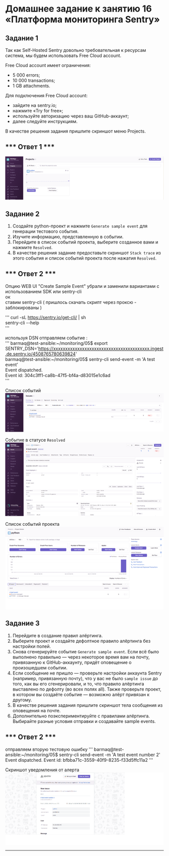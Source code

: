# Домашнее задание к занятию 16 «Платформа мониторинга Sentry»

## Задание 1

Так как Self-Hosted Sentry довольно требовательная к ресурсам система, мы будем использовать Free Сloud account.

Free Cloud account имеет ограничения:

- 5 000 errors;
- 10 000 transactions;
- 1 GB attachments.

Для подключения Free Cloud account:

- зайдите на sentry.io;
- нажмите «Try for free»;
- используйте авторизацию через ваш GitHub-аккаунт;
- далее следуйте инструкциям.

В качестве решения задания пришлите скриншот меню Projects.

## *** Ответ 1 ***

![Sentry](/images/1_1.png)  


## Задание 2

1. Создайте python-проект и нажмите `Generate sample event` для генерации тестового события.
1. Изучите информацию, представленную в событии.
1. Перейдите в список событий проекта, выберите созданное вами и нажмите `Resolved`.
1. В качестве решения задание предоставьте скриншот `Stack trace` из этого события и список событий проекта после нажатия `Resolved`.

## *** Ответ 2 ***  

Опцию WEB UI "Create Sample Event" убрали и заменили вариантами с использованием SDK или sentry-cli  
ок  
ставим sentry-cli ( пришлось скачать скрипт через проксю - заблокированы  )  

'''
curl -sL https://sentry.io/get-cli/ | sh  
sentry-cli --help  
'''

используя DSN отправляем событие :  
'''
barmaq@test-ansible:~/monitoring/05$ export SENTRY_DSN='https://xxxxxxxxxxxxxxxxxxxxxxxxxxxxxxxxxxxxxxxx.ingest.de.sentry.io/4508765780639824'  
barmaq@test-ansible:~/monitoring/05$ sentry-cli send-event -m 'A test event'  
Event dispatched.  
Event id: 304c3ff1-ca8b-47f5-bf4a-d83015e1c6ad  
'''


Список событий  
![Список событий](/images/2_1.png)  

Событие в статусе `Resolved`  
![Список событий](/images/2_2.png)  

Список событий проекта  
![Список событий](/images/2_3.png)  


## Задание 3

1. Перейдите в создание правил алёртинга.
2. Выберите проект и создайте дефолтное правило алёртинга без настройки полей.
3. Снова сгенерируйте событие `Generate sample event`.
Если всё было выполнено правильно — через некоторое время вам на почту, привязанную к GitHub-аккаунту, придёт оповещение о произошедшем событии.
4. Если сообщение не пришло — проверьте настройки аккаунта Sentry (например, привязанную почту), что у вас не было 
`sample issue` до того, как вы его сгенерировали, и то, что правило алёртинга выставлено по дефолту (во всех полях all).
Также проверьте проект, в котором вы создаёте событие — возможно алёрт привязан к другому.
5. В качестве решения задания пришлите скриншот тела сообщения из оповещения на почте.
6. Дополнительно поэкспериментируйте с правилами алёртинга. Выбирайте разные условия отправки и создавайте sample events. 

## *** Ответ 2 ***  

отправляем вторую тестовую ошибку 
'''
barmaq@test-ansible:~/monitoring/05$ sentry-cli send-event -m 'A test event number 2'
Event dispatched.
Event id: bfbba71c-3559-40f9-8235-f33d5ffc11a2
'''

Скриншот уведомления от алерта
![Список событий](/images/3_1.png)  

---

